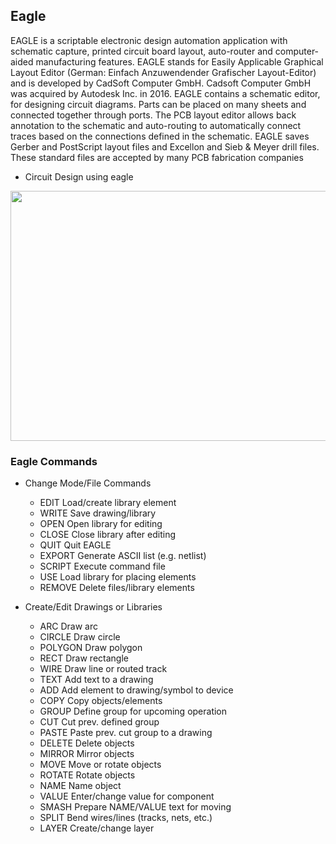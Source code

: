## Eagle

EAGLE is a scriptable electronic design automation application with schematic capture, printed circuit board layout, auto-router and computer-aided manufacturing features. EAGLE stands for Easily Applicable Graphical Layout Editor (German: Einfach Anzuwendender Grafischer Layout-Editor) and is developed by CadSoft Computer GmbH. Cadsoft Computer GmbH was acquired by Autodesk Inc. in 2016.
EAGLE contains a schematic editor, for designing circuit diagrams. Parts can be placed on many sheets and connected together through ports.
The PCB layout editor allows back annotation to the schematic and auto-routing to automatically connect traces based on the connections defined in the schematic.
EAGLE saves Gerber and PostScript layout files and Excellon and Sieb & Meyer drill files. These standard files are accepted by many PCB fabrication companies

- Circuit Design using eagle

 <img src="crkt.png" height="400" width="712">
 
### Eagle Commands

- Change Mode/File Commands

  - EDIT 	Load/create library element
  - WRITE 	Save drawing/library
  - OPEN 	Open library for editing
  - CLOSE 	Close library after editing
  -  QUIT 	Quit EAGLE
  -  EXPORT 	Generate ASCII list (e.g. netlist)
  -  SCRIPT 	Execute command file
  -  USE 	Load library for placing elements
  -  REMOVE 	Delete files/library elements

- Create/Edit Drawings or Libraries

   - ARC 	Draw arc
   - CIRCLE 	Draw circle
   - POLYGON 	Draw polygon
   - RECT 	Draw rectangle
   - WIRE 	Draw line or routed track
   - TEXT 	Add text to a drawing
   - ADD 	Add element to drawing/symbol to device
   - COPY 	Copy objects/elements
   - GROUP 	Define group for upcoming operation
   - CUT 	Cut prev. defined group
   - PASTE 	Paste prev. cut group to a drawing
   - DELETE 	Delete objects
   - MIRROR 	Mirror objects
   - MOVE 	Move or rotate objects
   - ROTATE 	Rotate objects
   - NAME 	Name object
   - VALUE 	Enter/change value for component
   - SMASH 	Prepare NAME/VALUE text for moving
   - SPLIT 	Bend wires/lines (tracks, nets, etc.)
   - LAYER 	Create/change layer

